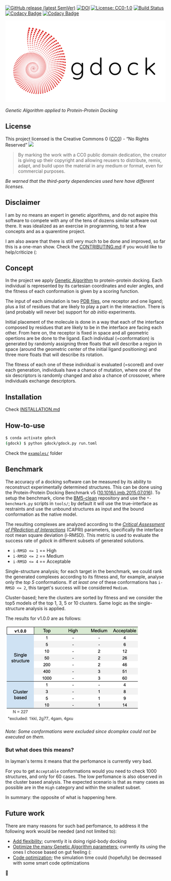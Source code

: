 [![GitHub release (latest SemVer)](https://img.shields.io/github/v/release/rvhonorato/gdock?color=red)](https://github.com/rvhonorato/gdock/releases/tag/v1.0.0)
[![DOI](https://zenodo.org/badge/DOI/10.5281/zenodo.4467795.svg)](https://doi.org/10.5281/zenodo.4467795)
[![License: CC0-1.0](https://img.shields.io/badge/License-CC0%201.0-lightgrey.svg)](http://creativecommons.org/publicdomain/zero/1.0/)
[![Build Status](https://travis-ci.com/rvhonorato/gdock.svg?branch=master)](https://travis-ci.com/rvhonorato/gdock)
[![Codacy Badge](https://app.codacy.com/project/badge/Coverage/a794c83bedbc4e50b4bb6a0ed73ba3d0)](https://www.codacy.com/gh/rvhonorato/gdock/dashboard?utm_source=github.com&amp;utm_medium=referral&amp;utm_content=rvhonorato/gdock&amp;utm_campaign=Badge_Coverage)
[![Codacy Badge](https://app.codacy.com/project/badge/Grade/a794c83bedbc4e50b4bb6a0ed73ba3d0)](https://www.codacy.com/gh/rvhonorato/gdock/dashboard?utm_source=github.com&utm_medium=referral&utm_content=rvhonorato/gdock&utm_campaign=Badge_Grade) 

<img src="imgs/gdock_logo.png" width="500">

_Genetic Algorithm applied to Protein-Protein Docking_

## License

This project licensed is the Creative Commons 0 ([CC0](https://creativecommons.org/publicdomain/zero/1.0/legalcode)) - “No Rights Reserved”  <img src="https://creativecommons.nl/wp-content/uploads/2015/04/PDMCC01.png" width=35>

> By marking the work with a CC0 public domain dedication, the creator is giving up their copyright and allowing reusers to distribute, remix, adapt, and build upon the material in any medium or format, even for commercial purposes. 


_Be warned that the third-party dependencies used here have different licenses._

## Disclaimer

I am by no means an expert in genetic algorithms, and do not aspire this software to compete with any of the tens of dozens similar software out there. It was idealized as an exercise in programming, to test a few concepts and as a quarentine project.

I am also aware that there is still very much to be done and improved, so far this is a one-man show. Check the [CONTRIBUTING.md](CONTRIBUTING.md) if you would like to help/criticize (:

## Concept

In the project we apply [Genetic Algorithm](https://en.wikipedia.org/wiki/Genetic_algorithm) to protein-protein docking. Each individual is represented by its cartesian coordinates and euler angles, and the fitness of each conformation is given by a scoring function.

The input of each simulation is two [PDB files](https://pdb101.rcsb.org/learn/guide-to-understanding-pdb-data/introduction), one receptor and one ligand; plus a list of residues that are likely to play a part in the interaction. There is (and probably will never be) support for _ab initio_ experiments.

Initial placement of the molecule is done in a way that each of the interface composed by residues that are likely to be in the interface are facing each other. From here on, the receptor is fixed in space and all geometric opertions are be done to the ligand. Each individual (=conformation) is generated by randomly assigning three floats that will describe a region in space (around the geometric center of the initial ligand positioning) and three more floats that will describe its rotation. 

The fitness of each one of these individual is evaluated (=scored) and over each generation, individuals have a chance of mutation, where one of the six descriptors is randomly changed and also a chance of crossover, where individuals exchange descriptors.

## Installation

Check [INSTALLATION.md](INSTALLATION.md)

## How-to-use

```bash
$ conda activate gdock
(gdock) $ python gdock/gdock.py run.toml
```

Check the [`examples/`](examples/) folder

## Benchmark

The accuracy of a docking software can be measured by its ability to reconstruct experimentally determined structures. This can be done using the Protein-Protein Docking Benchmark v5 ([10.1016/j.jmb.2015.07.016](https://www-sciencedirect-com.proxy.library.uu.nl/science/article/pii/S0022283615004180)). To setup the benchmark, clone the [BM5-clean](https://github.com/haddocking/BM5-clean) repository and use the `*-benchmark.py` scripts in `tools/`; by default it will use the true-interface as restraints and use the unbound structures as input and the bound conformation as the native model.

The resulting complexes are analyzed according to the [_Critical Assessment of PRediction of Interactions_](https://www.ebi.ac.uk/pdbe/complex-pred/capri/) (CAPRI) parameters, specifically the interface root mean square deviation (i-RMSD). This metric is used to evaluate the success rate of _gdock_ in different subsets of generated solutions. 

-   `i-RMSD <= 1` == High
-   `i-RMSD <= 2` == Medium
-   `i-RMSD <= 4` == Acceptable

Single-structure analysis; for each target in the benchmark, we could rank the generated complexes according to its fitness and, for example, analyse only the _top 5_ conformations. If _at least one_ of these conformations has `i-RMSD <= 2`, this target's success will be considered `Medium`. 

Cluster-based; here the clusters are sorted by fitness and we consider the top5 models of the top 1, 3, 5 or 10 clusters. Same logic as the single-structure analysis is applied.

The results for v1.0.0 are as follows:

<img src="imgs/v1.0.0_BM5.png">

_Note: Some conformations were excluded since dcomplex could not be executed on them._

### But what does this means?

In layman's terms it means that the perfomance is currently very bad. 

For you to get `Acceptable` conformations would you need to check 1000 structures, and only for 60 cases. The low perfomance is also observed in the cluster based analysis. The expected scenario is that as many cases as possible are in the `High` category and within the smallest subset. 

In summary: the opposite of what is happening here.

## Future work

There are many reasons for such bad perfomance, to address it the following work would be needed (and not limited to):

-   <ins>Add flexibility</ins>; currently it is doing rigid-body docking
-   <ins>Optimize the many Genetic Algorithm parameters</ins>; currently its using the ones I choose based on gut feeling (:
-   <ins>Code optimization</ins>; the simulation time could (hopefully) be decreased with some smart code optimizations

:octopus:
